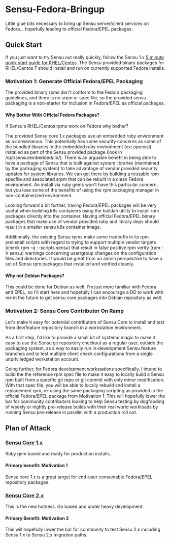 # Sensu-Fedora-Bringup
Little glue bits necessary to bring up Sensu server/client services on Fedora... hopefully leading to official Fedora/EPEL packages.

## Quick Start
If you just want to try Sensu out really quickly, follow the Sensu 1.x [5 minute quick start guide for RHEL/Centos](https://docs.sensu.io/sensu-core/1.2/quick-start/five-minute-install/) .The Sensu provided binary packages for RHEL/Centos 7 should install and run on currently supported Fedora installs.

### Motivation 1: Generate Official Fedora/EPEL Packaging
The provided binary rpms don't conform to the Fedora packaging guidelines, and there is no srpm or spec file, so the provided sensu packaging is a non-starter for inclusion in Fedora/EPEL as official packages.    

#### Why Bother With Official Fedora Packages?
If Sensu's RHEL/Centos rpms work on Fedora why bother?  

The provided Sensu core 1.x packages use an embedded ruby environment as a convenience. This potentially has some security concerns as some of the bundled libraries in the embedded ruby environment (ex: openssl) installed as part of the Sensu provided package (look in /opt/sensu/embedded/lib/).  There is an arguable benefit in being able to have a package of Sensu that is built against system libraries (maintained by the packaging system) to take advantage of vendor provided security updates for system libraries.  We can get there by building a reusable rpm specfile and associated srpm that can be rebuilt in a clean Fedora environment.  An install via ruby gems won't have this particular concern, but you lose some of the benefits of using the rpm packaging manager in non-containerized environment.

Looking forward a bit further, having Fedora/EPEL packages will be very useful when building k8s containers using the buildah utility to install rpm packages directly into the container. Having official Fedora/EPEL binary packages that make use of vendor provided ruby and library deps should result in a smaller sensu k8s container image.

Additionally, the existing Sensu rpms make some tradeoffs in its rpm preinstall scripts with regard to trying to support multiple vendor targets (check rpm -q --scripts sensu) that result in false positive rpm verify (rpm -V sensu) warnings concerning user/group changes on the configuration files and directories.  It would be great from an admin perspective to have a set of Sensu rpm packages that installed and verified cleanly.  

#### Why not Debian Packages?
This could be done for Debian as well.  I'm just more familiar with Fedora and EPEL, so I'll start here and hopefully I can encourage a DD to work with me in the future to get sensu core packages into Debian repository as well.

### Motivation 2: Sensu Core Contributor On Ramp
Let's make it easy for potential contributors of Sensu Core to install and test from dev/feature repository branch in a workstation environment. 

As a first step, I'd like to provide a small bit of systemd magic to make it easy to use the Sensu git repository checkout as a regular user, outside the packaging system, as a way to easily run in-development Sensu feature branches and to test multiple client check configurations from a single unpriviledged workstation account.  

Going further, for Fedora development workstations specifically, I intend to build the the reference rpm spec file to make it easy to locally build a Sensu rpm built from a specific git repo or git commit with only minor modification. With that spec file, you will be able to locally rebuild and install a replacement rpm, re-using the same packaging scripting as provided in the official Fedora/EPEL package from Motivation 1. This will hopefully lower the bar for community contributors looking to help Sensu testing by dogfooding of weekly or nightly pre-release builds with their real world workloads by running Sensu pre-release in parallel with a production roll out. 


## Plan of Attack
### [Sensu Core 1.x](/sensu-core-1.x/FEDORA_ENABLEMENT.md)
Ruby gem based and ready for production installs. 

#### Primary benefit: Motivation 1 
Sensu core 1.x is a great target for end-user consumable Fedora/EPEL repository packages.

### [Sensu Core 2.x](/sensu-core-2.x/FEDORA_ENABLEMENT.md)
This is the new hotness. Go based and under heavy development.  

#### Primary Benefit: Motivation 2  
This will hopefully lower the bar for community to test Sensu 2.x including Sensu 1.x to Sensu 2.x migration paths.  
